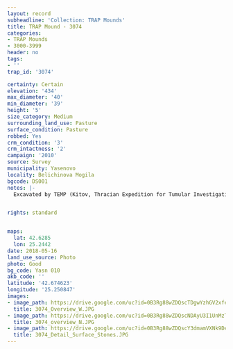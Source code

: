 ```yaml
---
layout: record
subheadline: 'Collection: TRAP Mounds'
title: TRAP Mound - 3074
categories:
- TRAP Mounds
- 3000-3999
header: no
tags:
- ''
trap_id: '3074'

certainty: Certain
elevation: '434'
max_diameter: '40'
min_diameter: '39'
height: '5'
size_category: Medium
surrounding_land_use: Pasture
surface_condition: Pasture
robbed: Yes
crm_condition: '3'
crm_intactness: '2'
campaign: '2010'
source: Survey
municipality: Yasenovo
locality: Belichinova Mogila
bgcode: DS001
notes: |-
  Excavated by TEMP (Kitov, Thracian Expedition for Tumular Investigations) in 2006.


rights: standard


maps:
  lat: 42.6285
  lon: 25.2442
date: 2018-05-16
land_use_source: Photo
photo: Good
bg_code: Yasn 010
akb_code: ''
latitude: '42.674623'
longitude: '25.250847'
images:
- image_path: https://drive.google.com/uc?id=0B3Rg88wZDQscTDgwYzhGV2xfeDA
  title: 3074_Overview_W.JPG
- image_path: https://drive.google.com/uc?id=0B3Rg88wZDQscNDAyU3I1UnMzTUU
  title: 3074_overview_N.JPG
- image_path: https://drive.google.com/uc?id=0B3Rg88wZDQscY3dmamVXNk9DelE
  title: 3074_Detail_Surface_Stones.JPG
---
```

